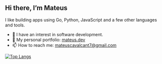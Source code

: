 ## Hi there, I’m Mateus
I like building apps using Go, Python, JavaScript and a few other languages and tools.
- 🔭 I have an interest in software development.
- 🔗 My personal portfolio: [mateus.dev](https://mateus-cavalcante.onrender.com/portfolio)
- 📫 How to reach me: mateuscavalcant7@gmail.com


[![Top Langs](https://github-readme-stats.vercel.app/api/top-langs/?username=mateuscavalcant&layout=compact&hide=html,css)](https://github.com/anuraghazra/github-readme-stats)



